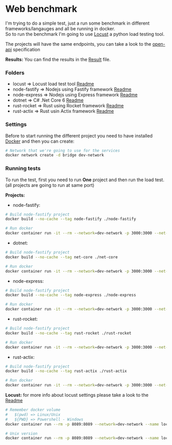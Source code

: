# Web benchmark

I'm trying to do a simple test, just a run some benchmark in different frameworks/langauges and all be running in docker.  
So to run the benchmark I'm going to use [Locust](https://locust.io/) a python load testing tool.

The projects will have the same endpoints, you can take a look to the [open-api](./open-api.spec.yaml) specification

**Results:** You can find the results in the [Result](./Result.md) file.  
 

### Folders
- locust => Locust load test tool [Readme](./locust/Readme.md)
- node-fastify => Nodejs using Fastify framework [Readme](./node-fastify/Readme.md)
- node-express => Nodejs using Express framework [Readme](./node-express/Readme.md)
- dotnet => C# .Net Core 6 [Readme](./net-core/Readme.md)
- rust-rocket => Rust using Rocket framework [Readme](./rust-rocket/Readme.md)
- rust-actix => Rust usin Actix framework [Readme](./rust-actix/Readme.md)

### Settings
Before to start running the different project you need to have installed [Docker](https://www.docker.com/) and then you can create:
```bash
# Network that we're going to use for the services
docker network create -d bridge dev-network
```


### Running tests
To run the test, first you need to run **One** project and then run the load test. (all projects are going to run at same port)

**Projects:**
- node-fastify:
```bash
# Build node-fastify project
docker build --no-cache --tag node-fastify ./node-fastify

# Run docker
docker container run -it --rm --network=dev-network -p 3000:3000 --net-alias api --name node-fastify node-fastify
```

- dotnet:
```bash
# Build node-fastify project
docker build --no-cache --tag net-core ./net-core

# Run docker
docker container run -it --rm --network=dev-network -p 3000:3000 --net-alias api --name net-core net-core
```

- node-express:
```bash
# Build node-fastify project
docker build --no-cache --tag node-express ./node-express

# Run docker
docker container run -it --rm --network=dev-network -p 3000:3000 --net-alias api --name node-express node-express
```

- rust-rocket:
```bash
# Build node-fastify project
docker build --no-cache --tag rust-rocket ./rust-rocket

# Run docker
docker container run -it --rm --network=dev-network -p 3000:3000 --net-alias api --name rust-rocket rust-rocket
```

- rust-actix:
```bash
# Build node-fastify project
docker build --no-cache --tag rust-actix ./rust-actix

# Run docker
docker container run -it --rm --network=dev-network -p 3000:3000 --net-alias api --name rust-actix rust-actix
```

**Locust:**
for more info about locust settings please take a look to the [Readme](./locust/Readme.md)

```bash
# Remember docker volume
#   $(pwd) => Linux/Unix
#   ${PWD} => Powershell - Windows
docker container run --rm -p 8089:8089 --network=dev-network --name locust -w /locust -v ${PWD}/locust:/locust locustio/locust -f api-benchmark.py --headless --users 100 --spawn-rate 10 -t 60s -H http://api:3000

# Unix version
docker container run --rm -p 8089:8089 --network=dev-network --name locust -w /locust -v $(pwd)/locust:/locust locustio/locust -f api-benchmark.py --headless --users 100 --spawn-rate 10 -t 60s -H http://api:3000
```